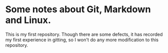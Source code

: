 # Some notes about Git, Markdown and Linux.

This is my first repository. Though there are some defects, it has recorded my first experience in gitting, so I won't do any more modification to this repository.
